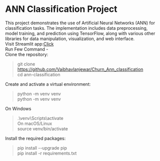 # ANN Classification Project
This project demonstrates the use of Artificial Neural Networks (ANN) for classification tasks. The implementation includes data preprocessing, model training, and prediction using TensorFlow, along with various other libraries for data manipulation, visualization, and web interface.
<br>
Visit Streamlit app:<a href="https://ann-churn-classification-vnbl.streamlit.app/">Click</a>
<br>
Run Few Command -<br>
Clone the repository:<br>
>git clone https://github.com/Vaibhavlanjewar/Churn_Ann_classification<br>
>cd ann-classification<br>

Create and activate a virtual environment:<br>
>python -m venv venv<br>
>python -m venv venv<br>

On Windows<br>
>.\venv\Scripts\activate <br>
 On macOS/Linux <br>
>source venv/bin/activate

Install the required packages:<br>
>pip install --upgrade pip <br>
>pip install -r requirements.txt


<br>

